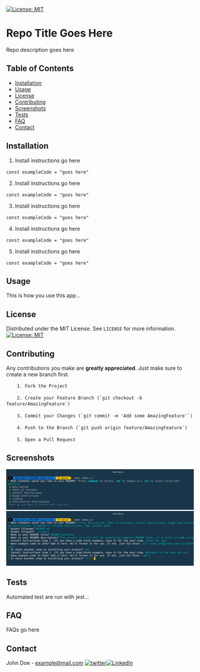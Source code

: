 [![License: MIT](https://img.shields.io/badge/License-MIT-green.svg?style=flat-square)](https://opensource.org/licenses/MIT)
# Repo Title Goes Here
Repo description goes here
## Table of Contents
- [Installation](#installation)
- [Usage](#usage)
- [License](#license)
- [Contributing](#contributing)
- [Screenshots](#screenshots)
- [Tests](#tests)
- [FAQ](#faq)
- [Contact](#contact)
## Installation
1. Install instructions go here
```
const exampleCode = "goes here"
```
2. Install instructions go here
```
const exampleCode = "goes here"
```
3. Install instructions go here
```
const exampleCode = "goes here"
```
4. Install instructions go here
```
const exampleCode = "goes here"
```
5. Install instructions go here
```
const exampleCode = "goes here"
```
## Usage
This is how you use this app...
## License
Distributed under the MIT License. See `LICENSE` for more information.
[![License: MIT](https://img.shields.io/badge/License-MIT-green.svg?style=flat-square)](https://opensource.org/licenses/MIT)
## Contributing
Any contributions you make are **greatly appreciated**. Just make sure to create a new branch first.

        1. Fork the Project

        2. Create your Feature Branch (`git checkout -b feature/AmazingFeature`)

        3. Commit your Changes (`git commit -m 'Add some AmazingFeature'`)

        4. Push to the Branch (`git push origin feature/AmazingFeature`)

        5. Open a Pull Request

## Screenshots
![Screen Shot 01](../screenshots/image01.png)
![Screen Shot 02](../screenshots/image02.png)
## Tests
Automated test are run with jest...
## FAQ
FAQs go here
## Contact
John Doe - example@mail.com
[![twitter][twitter-shield]][twitter-url][![LinkedIn][linkedin-shield]][linkedin-url]

[linkedin-shield]: https://img.shields.io/badge/-LinkedIn-black.svg?style=flat-square&logo=linkedin&colorB=1178B3
[linkedin-url]: https://www.linkedin.com/in/profileName/
[twitter-shield]: https://img.shields.io/badge/-Twitter-black.svg?style=flat-square&logo=twitter&logoColor=FFF&colorB=2AA3EF
[twitter-url]: https://twitter.com/twitter
